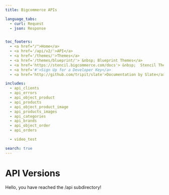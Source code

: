 ```yaml
---
title: Bigcommerce APIs

language_tabs:
  - curl: Request 
  - json: Response 


toc_footers:
  - <a href="/">Home</a>
  - <a href='/api/v2/'>API</a>
  - <a href='/themes/'>Themes</a>
  - <a href='/themes/blueprint/'> &nbsp; Blueprint Themes</a>
  - <a href='https://stencil.bigcommerce.com/docs'> &nbsp;  Stencil Themes</a>
  - <a href='#'>Sign Up for a Developer Key</a>
  - <a href='http://github.com/tripit/slate'>Documentation by Slate</a>

includes:
  - api_clients
  - api_errors
  - api_object_product
  - api_products
  - api_object_product_image
  - api_products_images
  - api_categories
  - api_brands
  - api_object_order
  - api_orders

  - video_test

search: true
---
```


# API Versions

Hello, you have reached the /api subdirectory! 

